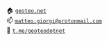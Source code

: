 <!-- Links list -->
[geoteo]: https://www.geoteo.net
[protonmail]: mailto:matteo.giorgi@protonmail.com
[telegram]: https://t.me/geoteodotnet
<!-- Links list -->

<!-- ![](assets/scrot.png) -->
<!-- [![Top Langs](https://github-readme-stats.vercel.app/api/top-langs/?username=matteogiorgi&show_icons=true&theme=tokyonight&layout=compact)](https://github.com/anuraghazra/github-readme-stats) -->
<!-- <img align="left" width="100" src="assets/alien.gif"> -->

:house: [`geoteo.net`][geoteo]\
:mailbox: [`matteo.giorgi@protonmail.com`][protonmail]\
:speech_balloon: [`t.me/geoteodotnet`][telegram]
